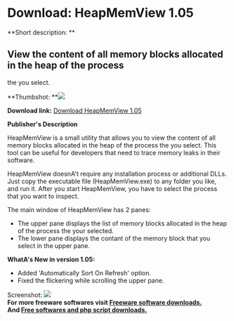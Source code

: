 # Download: HeapMemView 1.05

**Short description: **

## View the content of all memory blocks allocated in the heap of the process
the you select.

  
**Thumbshot: **![](http://www.freewarefiles.com/screenshot/heapmemview_md.gif)   
  
**Download link:** [Download HeapMemView 1.05](http://freesoftwares.boysofts.com/HeapMemView_program_35052.html)  
  

**Publisher's Description**  
  

HeapMemView is a small utility that allows you to view the content of all
memory blocks allocated in the heap of the process the you select. This tool
can be useful for developers that need to trace memory leaks in their
software.

HeapMemView doesnA't require any installation process or additional DLLs. Just
copy the executable file (HeapMemView.exe) to any folder you like, and run it.
After you start HeapMemView, you have to select the process that you want to
inspect.

The main window of HeapMemView has 2 panes:

  * The upper pane displays the list of memory blocks allocated in the heap of the process the your selected. 
  * The lower pane displays the contant of the memory block that you select in the upper pane. 

**WhatA's New in version 1.05:**

  * Added 'Automatically Sort On Refresh' option. 
  * Fixed the flickering while scrolling the upper pane. 

  
  
Screenshot: ![](http://www.freewarefiles.com/screenshot/heapmemview.gif)  
**For more freeware softwares visit [Freeware software downloads.](http://freesoftwares.boysofts.com/)**   
**And [Free softwares and php script downloads.](http://www.boysofts.com/)**

